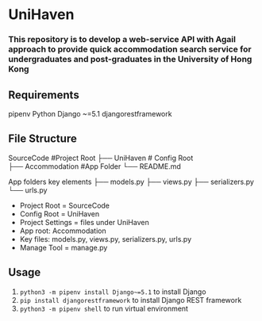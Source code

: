 # UniHaven

### This repository is to develop a web-service API with Agail approach to provide quick accommodation search service for undergraduates and post-graduates in the University of Hong Kong

## Requirements

pipenv
Python
Django ~=5.1
djangorestframework

## File Structure

SourceCode #Project Root
├── UniHaven # Config Root  
├── Accommodation #App Folder
└── README.md

App folders key elements
├── models.py
├── views.py
├── serializers.py
└── urls.py

- Project Root = SourceCode
- Config Root = UniHaven
- Project Settings = files under UniHaven
- App root: Accommodation
- Key files: models.py, views.py, serializers.py, urls.py
- Manage Tool = manage.py

## Usage

1. `python3 -m pipenv install Django~=5.1` to install Django
2. `pip install djangorestframework` to install Django REST framework
3. `python3 -m pipenv shell` to run virtual environment

